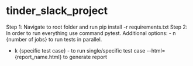 # tinder_slack_project

Step 1: Navigate to root folder and run pip install -r requirements.txt
Step 2: In order to run everything use command pytest. 
Additional options: - n {number of jobs} to run tests in parallel. 
- k {specific test case}  - to run single/specific test case
--html={report_name.html} to generate report
